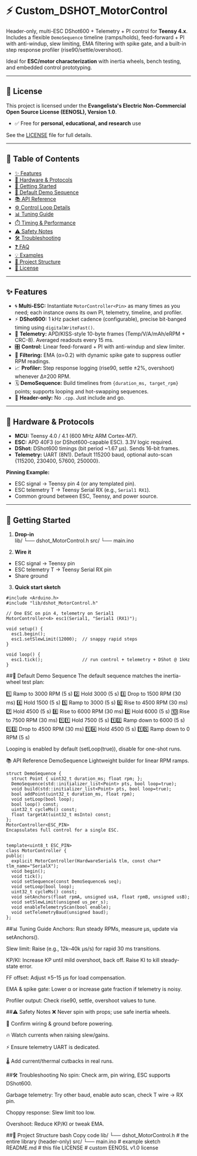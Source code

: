 # ⚡ Custom_DSHOT_MotorControl

Header-only, multi-ESC DShot600 + Telemetry + PI control for **Teensy 4.x**.  
Includes a flexible `DemoSequence` timeline (ramps/holds), feed-forward + PI with anti-windup, slew limiting, EMA filtering with spike gate, and a built-in step response profiler (rise90/settle/overshoot).  

Ideal for **ESC/motor characterization** with inertia wheels, bench testing, and embedded control prototyping.  

---

## 📜 License
This project is licensed under the **Evangelista's Electric Non-Commercial Open Source License (EENOSL), Version 1.0**.  

- ✅ Free for **personal, educational, and research** use  

See the [LICENSE](./LICENSE) file for full details.  

---

## 📑 Table of Contents
- [✨ Features](#-features)  
- [🔌 Hardware & Protocols](#-hardware--protocols)  
- [🚀 Getting Started](#-getting-started)  
- [🎯 Default Demo Sequence](#-default-demo-sequence)  
- [📚 API Reference](#-api-reference)  
- [⚙️ Control Loop Details](#️-control-loop-details)  
- [📊 Tuning Guide](#-tuning-guide)  
- [⏱️ Timing & Performance](#️-timing--performance)  
- [⚠️ Safety Notes](#️-safety-notes)  
- [🛠️ Troubleshooting](#️-troubleshooting)  
- [❓ FAQ](#-faq)  
- [💡 Examples](#-examples)  
- [📂 Project Structure](#-project-structure)  
- [📜 License](#-license)  

---

## ✨ Features
- 🌀 **Multi-ESC:** Instantiate `MotorController<Pin>` as many times as you need; each instance owns its own PI, telemetry, timeline, and profiler.  
- ⚡ **DShot600:** 1 kHz packet cadence (configurable), precise bit-banged timing using `digitalWriteFast()`.  
- 📡 **Telemetry:** APD/KISS-style 10-byte frames (Temp/V/A/mAh/eRPM + CRC-8). Averaged readouts every 15 ms.  
- 🎛️ **Control:** Linear feed-forward + PI with anti-windup and slew limiter.  
- 🧮 **Filtering:** EMA (α=0.2) with dynamic spike gate to suppress outlier RPM readings.  
- 📈 **Profiler:** Step response logging (rise90, settle ±2%, overshoot) whenever Δ≥200 RPM.  
- 🗓️ **DemoSequence:** Build timelines from `{duration_ms, target_rpm}` points; supports looping and hot-swapping sequences.  
- 🧩 **Header-only:** No `.cpp`. Just include and go.  

---

## 🔌 Hardware & Protocols
- **MCU:** Teensy 4.0 / 4.1 (600 MHz ARM Cortex-M7).  
- **ESC:** APD 40F3 (or DShot600-capable ESC). 3.3V logic required.  
- **DShot:** DShot600 timings (bit period ~1.67 µs). Sends 16-bit frames.  
- **Telemetry:** UART (8N1). Default 115200 baud, optional auto-scan {115200, 230400, 57600, 250000}.  

**Pinning Example:**  
- ESC signal → Teensy pin 4 (or any templated pin).  
- ESC telemetry T → Teensy Serial RX (e.g., `Serial1 RX1`).  
- Common ground between ESC, Teensy, and power source.  

---

## 🚀 Getting Started
1. **Drop-in**  
lib/
└── dshot_MotorControl.h
src/
└── main.ino


2. **Wire it**  
- ESC signal → Teensy pin  
- ESC telemetry T → Teensy Serial RX pin  
- Share ground  

3. **Quick start sketch**  
```
#include <Arduino.h>
#include "lib/dshot_MotorControl.h"

// One ESC on pin 4, telemetry on Serial1
MotorController<4> esc1(Serial1, "Serial1 (RX1)");

void setup() {
  esc1.begin();
  esc1.setSlewLimit(12000);  // snappy rapid steps
}

void loop() {
  esc1.tick();               // run control + telemetry + DShot @ 1kHz
}
```
##🎯 Default Demo Sequence
The default sequence matches the inertia-wheel test plan:

1️⃣ Ramp to 3000 RPM (5 s)
2️⃣ Hold 3000 (5 s)
3️⃣ Drop to 1500 RPM (30 ms)
4️⃣ Hold 1500 (5 s)
5️⃣ Ramp to 3000 (5 s)
6️⃣ Rise to 4500 RPM (30 ms)
7️⃣ Hold 4500 (5 s)
8️⃣ Rise to 6000 RPM (30 ms)
9️⃣ Hold 6000 (5 s)
🔟 Rise to 7500 RPM (30 ms)
1️⃣1️⃣ Hold 7500 (5 s)
1️⃣2️⃣ Ramp down to 6000 (5 s)
1️⃣3️⃣ Drop to 4500 RPM (30 ms)
1️⃣4️⃣ Hold 4500 (5 s)
1️⃣5️⃣ Ramp down to 0 RPM (5 s)

Looping is enabled by default (setLoop(true)), disable for one-shot runs.

📚 API Reference
DemoSequence
Lightweight builder for linear RPM ramps.

```
struct DemoSequence {
  struct Point { uint32_t duration_ms; float rpm; };
  DemoSequence(std::initializer_list<Point> pts, bool loop=true);
  void build(std::initializer_list<Point> pts, bool loop=true);
  bool addPoint(uint32_t duration_ms, float rpm);
  void setLoop(bool loop);
  bool loop() const;
  uint32_t cycleMs() const;
  float targetAt(uint32_t msInto) const;
};
MotorController<ESC_PIN>
Encapsulates full control for a single ESC.


template<uint8_t ESC_PIN>
class MotorController {
public:
  explicit MotorController(HardwareSerial& tlm, const char* tlm_name="SerialX");
  void begin();
  void tick();
  void setSequence(const DemoSequence& seq);
  void setLoop(bool loop);
  uint32_t cycleMs() const;
  void setAnchors(float rpmA, unsigned usA, float rpmB, unsigned usB);
  void setSlewLimit(unsigned us_per_s);
  void enableTelemetryScan(bool enable);
  void setTelemetryBaud(unsigned baud);
};
```

##📊 Tuning Guide
Anchors: Run steady RPMs, measure µs, update via setAnchors().

Slew limit: Raise (e.g., 12k–40k µs/s) for rapid 30 ms transitions.

KP/KI: Increase KP until mild overshoot, back off. Raise KI to kill steady-state error.

FF offset: Adjust ±5–15 µs for load compensation.

EMA & spike gate: Lower α or increase gate fraction if telemetry is noisy.

Profiler output: Check rise90, settle, overshoot values to tune.

##⚠️ Safety Notes
❌ Never spin with props; use safe inertia wheels.

🔌 Confirm wiring & ground before powering.

🔥 Watch currents when raising slew/gains.

⚡ Ensure telemetry UART is dedicated.

🌡️ Add current/thermal cutbacks in real runs.

##🛠️ Troubleshooting
No spin: Check arm, pin wiring, ESC supports DShot600.

Garbage telemetry: Try other baud, enable auto scan, check T wire → RX pin.

Choppy response: Slew limit too low.

Overshoot: Reduce KP/KI or tweak EMA.

##📂 Project Structure
bash
Copy code
lib/
 └── dshot_MotorControl.h   # the entire library (header-only)
src/
 └── main.ino               # example sketch
README.md                   # this file
LICENSE                     # custom EENOSL v1.0 license

